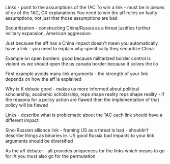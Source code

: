 
Links - point to the assumptions of the 1AC
To win a link - must be in pieces of ev of the 1AC, CX explanations
You need to win the aff relies on faulty assumptions, not just that those assumptions are bad

Securitization - constructing China/Russia as a threat justifies further military expansion, American aggression

Just because the aff has a China impact doesn't mean you automatically have a link - you need to explain why specifically they securitize China

Example on open borders:
good because militarized border control is violent
vs
we should open the us canada border because it solves the lio

First example avoids many link arguments - the strength of your link depends on how the aff is explained

Why is K debate good - makes us more informed about political scholarship, academic scholarship, reps shape reality
reps shape reality - if the reasons for a policy action are flawed then the implementation of that policy will be flawed

Links - describe what is problematic about the 1AC
each link should have a different impact

Sino-Russian alliance link - framing US as a threat is bad - shouldn't describe things as binaries ie. US good Russia bad
impacts to your link arguments should be diversified

As the aff debater - alt provides uniqueness for the links which means to go for l/t you must also go for the permutation 





